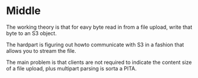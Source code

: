 # Middle #

The working theory is that for eavy byte read in from a file upload, write that byte to an S3 object.

The hardpart is figuring out howto communicate with S3 in a fashion that allows you to stream the file.

The main problem is that clients are not required to indicate the content size of a file upload, plus multipart parsing is sorta a PITA.
